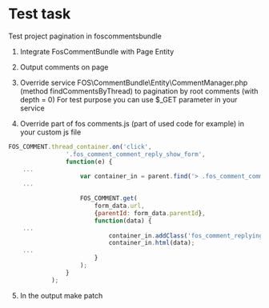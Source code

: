 Test task
====

Test project pagination in foscommentsbundle

1. Integrate FosCommentBundle with Page Entity
2. Output comments on page
3. Override service FOS\CommentBundle\Entity\CommentManager.php
(method findCommentsByThread) to pagination by root comments (with depth = 0)
For test purpose you can use $_GET parameter in your service

4. Override part of fos comments.js (part of used code for example) in your custom js file

```js
FOS_COMMENT.thread_container.on('click',
                '.fos_comment_comment_reply_show_form',
                function(e) {
    ...
                    var container_in = parent.find('> .fos_comment_comment_reply');
    ...

                    FOS_COMMENT.get(
                        form_data.url,
                        {parentId: form_data.parentId},
                        function(data) {
    ...      
                            container_in.addClass('fos_comment_replying');
                            container_in.html(data);
    ...                        
                        }
                    );
                }
            );
```

5. In the output make patch
